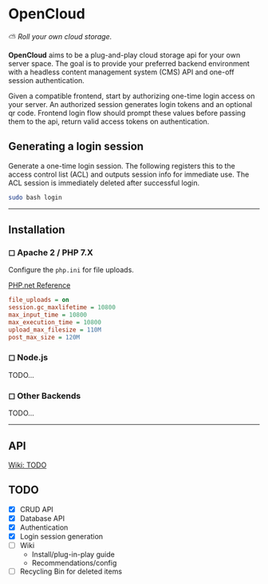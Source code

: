 # OpenCloud

[install-php]: https://www.php.net/manual/en/features.file-upload.php#107406
[install-ms]: #link
[install-ios]: #link
[install-android]: #link
[wiki]: https://ilosey14.github.io/wiki/open-cloud

⛅ *Roll your own cloud storage.*

**OpenCloud** aims to be a plug-and-play cloud storage api for your own server space.
The goal is to provide your preferred backend environment with a headless
content management system (CMS) API and one-off session authentication.

Given a compatible frontend, start by authorizing one-time login access on your server.
An authorized session generates login tokens and an optional qr code.
Frontend login flow should prompt these values before passing them to the api,
return valid access tokens on authentication.

## Generating a login session

Generate a one-time login session.
The following registers this to the access control list (ACL) and outputs session info for immediate use.
The ACL session is immediately deleted after successful login.

```bash
sudo bash login
```

---

## Installation

<!--
### Client (Desktop/Mobile)

[💼 Microsoft Store][install-ms] \
[🍎 App Store][install-ios] \
[▶ Play Store][install-android]
-->

### ◻ Apache 2 / PHP 7.X

Configure the `php.ini` for file uploads.

[PHP.net Reference][install-php]

```ini
file_uploads = on
session.gc_maxlifetime = 10800
max_input_time = 10800
max_execution_time = 10800
upload_max_filesize = 110M
post_max_size = 120M
```

<!-- *other languages on apache...* -->


### ◻ Node.js

TODO...

### ◻ Other Backends

TODO...

---

## API

[Wiki: TODO][wiki]

## TODO

- [x] CRUD API
- [x] Database API
- [x] Authentication
- [x] Login session generation
- [ ] Wiki
  - Install/plug-in-play guide
  - Recommendations/config
- [ ] Recycling Bin for deleted items